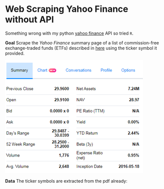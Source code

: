 # Web Scraping Yahoo Finance without API



Something wrong with my python [yahoo finance](https://pypi.python.org/pypi/yahoo-finance/1.1.4) API so tried `R`.

**Goal** Scrape the *Yahoo Finance* summary page of a list of commission-free exchange-traded funds (ETFs) described in [here](https://www.tdameritrade.com/retail-en_us/resources/pdf/TDA1000835.pdf) using the ticker symbol it provided.

![Summary table of a fund](img/summary.PNG)

**Data** The ticker symbols are extracted from the pdf already:

<!--html_preserve--><div id="htmlwidget-0920a98715ad77b6ba91" style="width:100%;height:auto;" class="datatables html-widget"></div>
<script type="application/json" data-for="htmlwidget-0920a98715ad77b6ba91">{"x":{"filter":"none","data":[["FAAR","FPA","FBZ","FCAN","FCEF","FNI"],["First Trust Alternative Absolute Return Strategy ETF","First Trust Asia Pacific ex-Japan AlphaDEX<ae> Fund","First Trust Brazil AlphaDEX<ae> Fund","First Trust Canada AlphaDEX<ae> Fund","First Trust CEF Income Opportunity ETF","First Trust Chindia ETF"]],"container":"<table class=\"display\">\n  <thead>\n    <tr>\n      <th>Ticker.Symbol<\/th>\n      <th>Fund.Name<\/th>\n    <\/tr>\n  <\/thead>\n<\/table>","options":{"searching":false,"paging":false,"ordering":false,"dom":"t","order":[],"autoWidth":false,"orderClasses":false}},"evals":[],"jsHooks":[]}</script><!--/html_preserve-->

